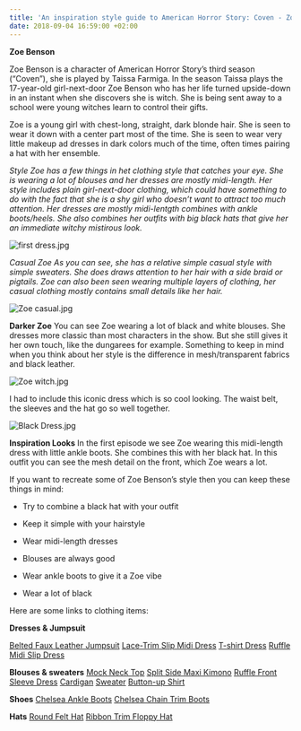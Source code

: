 ```yaml
---
title: 'An inspiration style guide to American Horror Story: Coven - Zoe'
date: 2018-09-04 16:59:00 +02:00
---
```


**Zoe Benson**

Zoe Benson is a character of American Horror Story’s third season (“Coven”), she is played by Taissa Farmiga. In the season Taissa plays the 17-year-old girl-next-door Zoe Benson who has her life turned upside-down in an instant when she discovers she is witch. She is being sent away to a school were young witches learn to control their gifts.

Zoe is a young girl with chest-long, straight, dark blonde hair. She is seen to wear it down with a center part most of the time. She is seen to wear very little makeup ad dresses in dark colors much of the time, often times pairing a hat with her ensemble.

*Style
Zoe has a few things in het clothing style that catches your eye. She is wearing a lot of blouses and her dresses are mostly midi-length. Her style includes plain girl-next-door clothing, which could have something to do with the fact that she is a shy girl who doesn’t want to attract too much attention. Her dresses are mostly midi-lentgth combines with ankle boots/heels. She also combines her outfits with big black hats that give her an immediate witchy mistirous look.*

![first dress.jpg](/uploads/first%20dress.jpg)

*Casual Zoe
As you can see, she has a relative simple casual style with simple sweaters. She does draws attention to her hair with a side braid or pigtails. Zoe can also been seen wearing multiple layers of clothing, her casual clothing mostly contains small details like her hair.*

![Zoe casual.jpg](/uploads/Zoe%20casual.jpg)

**Darker Zoe**
You can see Zoe wearing a lot of black and white blouses. She dresses more classic than most characters in the show. But she still gives it her own touch, like the dungarees for example. Something to keep in mind when you think about her style is the difference in mesh/transparent fabrics and black leather.

![Zoe witch.jpg](/uploads/Zoe%20witch.jpg)

I had to include this iconic dress which is so cool looking. The waist belt, the sleeves and the hat go so well together.

![Black Dress.jpg](/uploads/Black%20Dress.jpg)

**Inspiration Looks**
In the first episode we see Zoe wearing this midi-length dress with little ankle boots. She combines this with her black hat. In this outfit you can see the mesh detail on the front, which Zoe wears a lot.

If you want to recreate some of Zoe Benson’s style then you can keep these things in mind:

* Try to combine a black hat with your outfit

* Keep it simple with your hairstyle

* Wear midi-length dresses

* Blouses are always good

* Wear ankle boots to give it a Zoe vibe

* Wear a lot of black

Here are some links to clothing items:

**Dresses & Jumpsuit**

[Belted Faux Leather Jumpsuit](https://www.urbanoutfitters.com/shop/dahli-tatum-belted-faux-leather-jumpsuit?category=dresses&color=001)
[Lace-Trim Slip Midi Dress](https://www.urbanoutfitters.com/shop/uo-lace-trim-slip-midi-dress?category=dresses&color=009)
[T-shirt Dress](https://www.monki.com/en_eur/clothing/dresses/product.soft-t-shirt-dress-black-magic.0647687001.html)
[Ruffle Midi Slip Dress](http://eu.topshop.com/en/tseu/product/clothing-485092/dresses-485107/ruffle-midi-slip-dress-7900865)

**Blouses & sweaters**
[Mock Neck Top](https://www.urbanoutfitters.com/shop/uo-maggie-mock-neck-top?category=womens-tops&color=010)
[Split Side Maxi Kimono](https://nl.boohoo.com/split-side-maxi-kimono/DZZ14568.html?color=105)
[Ruffle Front Sleeve Dress](https://nl.boohoo.com/-ruffle-front-full-sleeve-blouse/DZZ24285.html?color=105)
[Cardigan](https://www.urbanoutfitters.com/shop/uo-blake-cardigan?category=sweaters-cardigans-for-women&color=006)
[Sweater](https://nl.boohoo.com/plus-roll-neck-tipped-tie-sleeve-jumper/PZZ83638.html)
[Button-up Shirt](https://www.monki.com/en_eur/clothing/tops/shirts-and-blouses/product.classic-button-up-shirt-white-light.0628346034.html)

**Shoes**
[Chelsea Ankle Boots](https://nl.boohoo.com/zip-trim-chelsea-ankle-boots/DZZ44469.html?color=197)
[Chelsea Chain Trim Boots](https://nl.boohoo.com/double-strap-chelsea-cut-work-chain-trim-boots/DZZ20411.html)

**Hats**
[Round Felt Hat](http://eu.topshop.com/en/tseu/product/bags-accessories-1702217/hats-485128/petra-round-felt-hat-7311372)
[Ribbon Trim Floppy Hat](https://nl.boohoo.com/maisy-ribbon-trim-floppy-hat/DZZ19316.html)